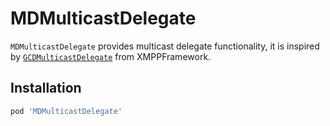# MDMulticastDelegate

`MDMulticastDelegate` provides multicast delegate functionality, it is inspired by [`GCDMulticastDelegate`](https://github.com/robbiehanson/XMPPFramework/blob/master/Utilities/GCDMulticastDelegate.h) from XMPPFramework.

## Installation

```ruby
pod 'MDMulticastDelegate'
```
